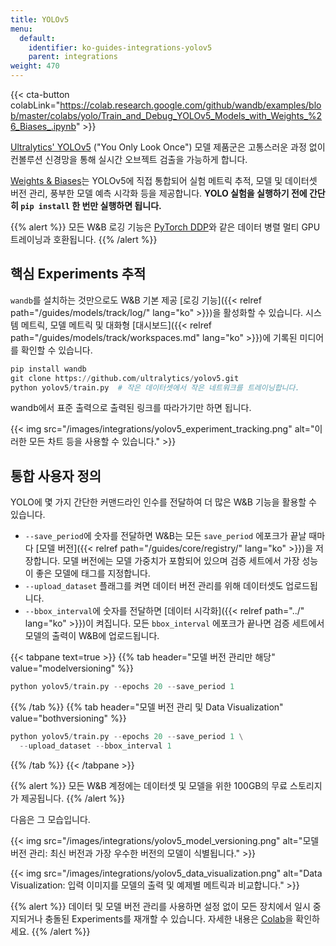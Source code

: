 ```yaml
---
title: YOLOv5
menu:
  default:
    identifier: ko-guides-integrations-yolov5
    parent: integrations
weight: 470
---
```


{{< cta-button colabLink="https://colab.research.google.com/github/wandb/examples/blob/master/colabs/yolo/Train_and_Debug_YOLOv5_Models_with_Weights_%26_Biases_.ipynb" >}}

[Ultralytics' YOLOv5](https://ultralytics.com/yolo) ("You Only Look Once") 모델 제품군은 고통스러운 과정 없이 컨볼루션 신경망을 통해 실시간 오브젝트 검출을 가능하게 합니다.

[Weights & Biases](http://wandb.com)는 YOLOv5에 직접 통합되어 실험 메트릭 추적, 모델 및 데이터셋 버전 관리, 풍부한 모델 예측 시각화 등을 제공합니다. **YOLO 실험을 실행하기 전에 간단히 `pip install` 한 번만 실행하면 됩니다.**

{{% alert %}}
모든 W&B 로깅 기능은 [PyTorch DDP](https://pytorch.org/tutorials/intermediate/ddp_tutorial.html)와 같은 데이터 병렬 멀티 GPU 트레이닝과 호환됩니다.
{{% /alert %}}

## 핵심 Experiments 추적
`wandb`를 설치하는 것만으로도 W&B 기본 제공 [로깅 기능]({{< relref path="/guides/models/track/log/" lang="ko" >}})을 활성화할 수 있습니다. 시스템 메트릭, 모델 메트릭 및 대화형 [대시보드]({{< relref path="/guides/models/track/workspaces.md" lang="ko" >}})에 기록된 미디어를 확인할 수 있습니다.

```python
pip install wandb
git clone https://github.com/ultralytics/yolov5.git
python yolov5/train.py  # 작은 데이터셋에서 작은 네트워크를 트레이닝합니다.
```

wandb에서 표준 출력으로 출력된 링크를 따라가기만 하면 됩니다.

{{< img src="/images/integrations/yolov5_experiment_tracking.png" alt="이러한 모든 차트 등을 사용할 수 있습니다." >}}

## 통합 사용자 정의

YOLO에 몇 가지 간단한 커맨드라인 인수를 전달하여 더 많은 W&B 기능을 활용할 수 있습니다.

* `--save_period`에 숫자를 전달하면 W&B는 모든 `save_period` 에포크가 끝날 때마다 [모델 버전]({{< relref path="/guides/core/registry/" lang="ko" >}})을 저장합니다. 모델 버전에는 모델 가중치가 포함되어 있으며 검증 세트에서 가장 성능이 좋은 모델에 태그를 지정합니다.
* `--upload_dataset` 플래그를 켜면 데이터 버전 관리를 위해 데이터셋도 업로드됩니다.
* `--bbox_interval`에 숫자를 전달하면 [데이터 시각화]({{< relref path="../" lang="ko" >}})이 켜집니다. 모든 `bbox_interval` 에포크가 끝나면 검증 세트에서 모델의 출력이 W&B에 업로드됩니다.

{{< tabpane text=true >}}
{{% tab header="모델 버전 관리만 해당" value="modelversioning" %}}

```python
python yolov5/train.py --epochs 20 --save_period 1
```

{{% /tab %}}
{{% tab header="모델 버전 관리 및 Data Visualization" value="bothversioning" %}}

```python
python yolov5/train.py --epochs 20 --save_period 1 \
  --upload_dataset --bbox_interval 1
```

{{% /tab %}}
{{< /tabpane >}}

{{% alert %}}
모든 W&B 계정에는 데이터셋 및 모델을 위한 100GB의 무료 스토리지가 제공됩니다.
{{% /alert %}}

다음은 그 모습입니다.

{{< img src="/images/integrations/yolov5_model_versioning.png" alt="모델 버전 관리: 최신 버전과 가장 우수한 버전의 모델이 식별됩니다." >}}

{{< img src="/images/integrations/yolov5_data_visualization.png" alt="Data Visualization: 입력 이미지를 모델의 출력 및 예제별 메트릭과 비교합니다." >}}

{{% alert %}}
데이터 및 모델 버전 관리를 사용하면 설정 없이 모든 장치에서 일시 중지되거나 충돌된 Experiments를 재개할 수 있습니다. 자세한 내용은 [Colab](https://wandb.me/yolo-colab)을 확인하세요.
{{% /alert %}}
